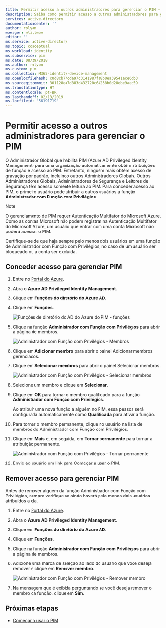 ```yaml
---
title: Permitir acesso a outros administradores para gerenciar o PIM – Azure | Microsoft Docs
description: Saiba como permitir acesso a outros administradores para gerenciar o Azure AD PIM (Privileged Identity Management).
services: active-directory
documentationcenter: ''
author: rolyon
manager: mtillman
editor: ''
ms.service: active-directory
ms.topic: conceptual
ms.workload: identity
ms.subservice: pim
ms.date: 08/29/2018
ms.author: rolyon
ms.custom: pim
ms.collection: M365-identity-device-management
ms.openlocfilehash: c0d8cb77cda97c3141987fa8b0ea39541ace6db3
ms.sourcegitcommit: 301128ea7d883d432720c64238b0d28ebe9aed59
ms.translationtype: HT
ms.contentlocale: pt-BR
ms.lasthandoff: 02/13/2019
ms.locfileid: "56191719"
---
```

# <a name="grant-access-to-other-administrators-to-manage-pim"></a>Permitir acesso a outros administradores para gerenciar o PIM

O Administrador Global que habilita PIM (Azure AD Privileged Identity Management) para uma organização automaticamente obtém atribuições de função e acesso ao PIM. Entretanto, ninguém mais obtém acesso de gravação por padrão, incluindo outros Administradores Globais. Outros Administradores Globais, Administradores de Segurança e Leitores de Segurança têm acesso somente leitura ao PIM. Para conceder acesso ao PIM, o primeiro usuário pode atribuir a outros usuários a função **Administrador com Função com Privilégios**.

> [!NOTE]
> O gerenciamento de PIM requer Autenticação Multifator do Microsoft Azure. Como as contas Microsoft não podem registrar na Autenticação Multifator do Microsoft Azure, um usuário que entrar com uma conta Microsoft não poderá acessar o PIM.

Certifique-se de que haja sempre pelo menos dois usuários em uma função de Administrador com Função com Privilégios, no caso de um usuário ser bloqueado ou a conta ser excluída.

## <a name="grant-access-to-manage-pim"></a>Conceder acesso para gerenciar PIM

1. Entre no [Portal do Azure](https://portal.azure.com/).

1. Abra o **Azure AD Privileged Identity Management**.

1. Clique em **Funções do diretório do Azure AD**.

1. Clique em **Funções**.

    ![Funções de diretório do AD do Azure do PIM - funções](./media/pim-how-to-give-access-to-pim/pim-directory-roles-roles.png)

1. Clique na função **Administrador com Função com Privilégios** para abrir a página de membros.

    ![Administrador com Função com Privilégios - Membros](./media/pim-how-to-give-access-to-pim/pim-pra-members.png)

1. Clique em **Adicionar membro**  para abrir o painel Adicionar membros gerenciados.

1. Clique em **Selecionar membros** para abrir o painel Selecionar membros.

    ![Administrador com Função com Privilégios - Selecionar membros](./media/pim-how-to-give-access-to-pim/pim-pra-select-members.png)

1. Selecione um membro e clique em **Selecionar**.

1. Clique em **OK** para tornar o membro qualificado para a função **Administrador com Função com Privilégios**.

    Ao atribuir uma nova função a alguém no PIM, essa pessoa será configurada automaticamente como **Qualificada** para ativar a função.

1. Para tornar o membro permanente, clique no usuário na lista de membros do Administrador com Função com Privilégios.

1. Clique em **Mais** e, em seguida, em **Tornar permanente** para tornar a atribuição permanente.

    ![Administrador com Função com Privilégios - Tornar permanente](./media/pim-how-to-give-access-to-pim/pim-pra-make-permanent.png)

1. Envie ao usuário um link para [Começar a usar o PIM](pim-getting-started.md).

## <a name="remove-access-to-manage-pim"></a>Remover acesso para gerenciar PIM

Antes de remover alguém da função Administrador com Função com Privilégios, sempre verifique se ainda haverá pelo menos dois usuários atribuídos a ela.

1. Entre no [Portal do Azure](https://portal.azure.com/).

1. Abra o **Azure AD Privileged Identity Management**.

1. Clique em **Funções do diretório do Azure AD**.

1. Clique em **Funções**.

1. Clique na função **Administrador com Função com Privilégios** para abrir a página de membros.

1. Adicione uma marca de seleção ao lado do usuário que você deseja remover e clique em **Remover membro**.

    ![Administrador com Função com Privilégios - Remover membro](./media/pim-how-to-give-access-to-pim/pim-pra-remove-member.png)

1. Na mensagem que é exibida perguntando se você deseja remover o membro da função, clique em **Sim**.

## <a name="next-steps"></a>Próximas etapas

- [Começar a usar o PIM](pim-getting-started.md)
